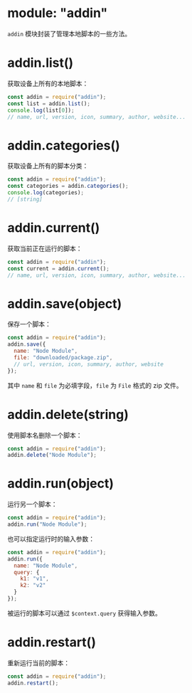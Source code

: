 # module: "addin"

`addin` 模块封装了管理本地脚本的一些方法。

# addin.list()

获取设备上所有的本地脚本：

```js
const addin = require("addin");
const list = addin.list();
console.log(list[0]);
// name, url, version, icon, summary, author, website...
```

# addin.categories()

获取设备上所有的脚本分类：

```js
const addin = require("addin");
const categories = addin.categories();
console.log(categories);
// [string]
```

# addin.current()

获取当前正在运行的脚本：

```js
const addin = require("addin");
const current = addin.current();
// name, url, version, icon, summary, author, website...
```

# addin.save(object)

保存一个脚本：

```js
const addin = require("addin");
addin.save({
  name: "Node Module",
  file: "downloaded/package.zip",
  // url, version, icon, summary, author, website
});
```

其中 `name` 和 `file` 为必填字段，`file` 为 `File` 格式的 zip 文件。

# addin.delete(string)

使用脚本名删除一个脚本：

```js
const addin = require("addin");
addin.delete("Node Module");
```

# addin.run(object)

运行另一个脚本：

```js
const addin = require("addin");
addin.run("Node Module");
```

也可以指定运行时的输入参数：

```js
const addin = require("addin");
addin.run({
  name: "Node Module",
  query: {
    k1: "v1",
    k2: "v2"
  }
});
```

被运行的脚本可以通过 `$context.query` 获得输入参数。

# addin.restart()

重新运行当前的脚本：

```js
const addin = require("addin");
addin.restart();
```